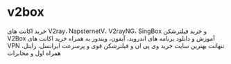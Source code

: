# v2box
خرید اکانت های V2ray، NapsternetV، V2rayNG، SingBox و خرید فیلترشکن V2Box آموزش و دانلود برنامه های اندروید، آیفون، ویندوز به همراه خرید اکانت های VPN تنهانت بهترین سایت خرید وی پی ان و فیلترشکن قوی و پرسرعت ایرانسل، رایتل، همراه اول و مخابرات

